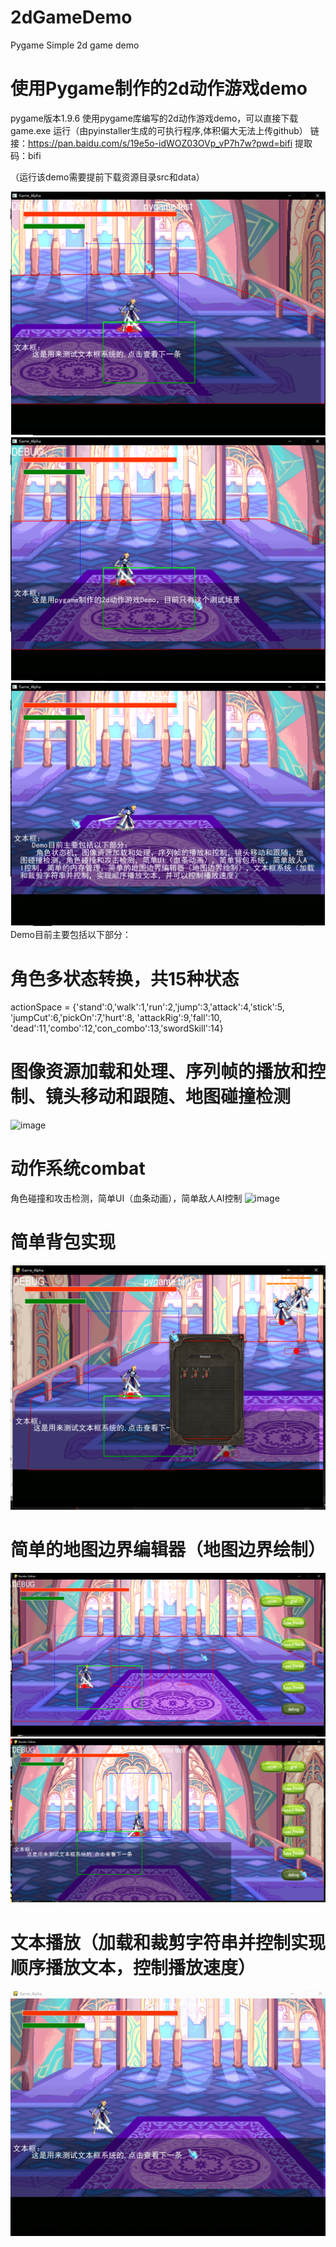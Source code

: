# 2dGameDemo
Pygame Simple 2d game demo

# 使用Pygame制作的2d动作游戏demo
pygame版本1.9.6
使用pygame库编写的2d动作游戏demo，可以直接下载game.exe 运行（由pyinstaller生成的可执行程序,体积偏大无法上传github）
链接：https://pan.baidu.com/s/19e5o-idWOZ03OVp_vP7h7w?pwd=bifi 
提取码：bifi 

（运行该demo需要提前下载资源目录src和data）


![image](https://github.com/Cerber2ol8/2dGameDemo/blob/master/imgs/01.png)
![image](https://github.com/Cerber2ol8/2dGameDemo/blob/master/imgs/02.png)
![image](https://github.com/Cerber2ol8/2dGameDemo/blob/master/imgs/03.png)
Demo目前主要包括以下部分：

# 角色多状态转换，共15种状态
actionSpace = {'stand':0,'walk':1,'run':2,'jump':3,'attack':4,'stick':5, 
'jumpCut':6,'pickOn':7,'hurt':8, 'attackRig':9,'fall':10,
'dead':11,'combo':12,'con_combo':13,'swordSkill':14}  

# 图像资源加载和处理、序列帧的播放和控制、镜头移动和跟随、地图碰撞检测
![image](https://github.com/Cerber2ol8/2dGameDemo/blob/master/imgs/normal.gif)

# 动作系统combat
角色碰撞和攻击检测，简单UI（血条动画），简单敌人AI控制
![image](https://github.com/Cerber2ol8/2dGameDemo/blob/master/imgs/combat.gif)
# 简单背包实现
![image](https://github.com/Cerber2ol8/2dGameDemo/blob/master/imgs/04.png)

# 简单的地图边界编辑器（地图边界绘制）
![image](https://github.com/Cerber2ol8/2dGameDemo/blob/master/imgs/05.png)
![image](https://github.com/Cerber2ol8/2dGameDemo/blob/master/imgs/06.png)
# 文本播放（加载和裁剪字符串并控制实现顺序播放文本，控制播放速度）
![image](https://github.com/Cerber2ol8/2dGameDemo/blob/master/imgs/textbox.gif)
